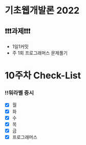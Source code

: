 # 기초웹개발론 2022

## ❗❗❗과제❗❗❗

- 1일1커밋
- 주 1회 프로그래머스 문제풀기

# 10주차 Check-List

### ‼️워라벨 중시

- [x] 월
- [x] 화
- [x] 수
- [x] 목
- [x] 금
- [x] 프로그래머스
